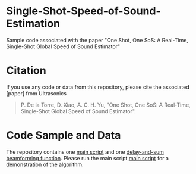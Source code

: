 # Single-Shot-Speed-of-Sound-Estimation
Sample code associated with the paper "One Shot, One SoS: A Real-Time, Single-Shot Global Speed of Sound Estimator"

# Citation
If you use any code or data from this repository, please cite the associated [paper] from Ultrasonics
> P. De la Torre, D. Xiao, A. C. H. Yu, "One Shot, One SoS: A Real-Time, Single-Shot Global Speed of Sound Estimator".

# Code Sample and Data
The repository contains one [main script](/Single_Transmit_SoS_Estimation_Example.m) and one [delay-and-sum beamforming function](/SimplePseudoBeamformer.m). Please run the main script [main script](Single_Transmit_SoS_Estimation_Example) for a demonstration of the algorithm.

